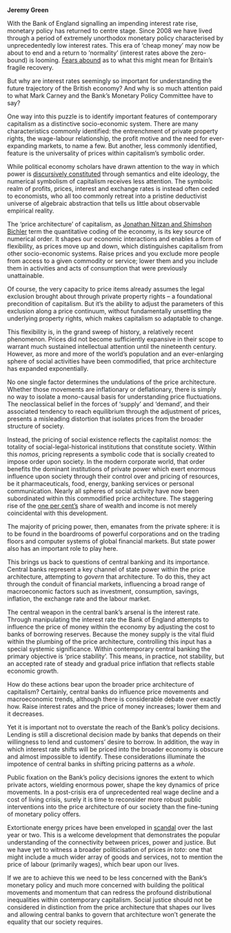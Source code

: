 <b>Jeremy Green</b>

With the Bank of England signalling an impending interest rate rise, monetary policy has returned to centre stage.  Since 2008 we have lived through a period of extremely unorthodox monetary policy characterised by unprecedentedly low interest rates. This era of ‘cheap money’ may now be about to end and a return to ‘normality’ (interest rates above the zero-bound) is looming. <a href="http://www.theguardian.com/commentisfree/2014/may/30/britain-feasting-on-credit-crunch-hit-2016" target="_blank" rel="noopener noreferrer">Fears abound</a> as to what this might mean for Britain’s fragile recovery.

But why are interest rates seemingly so important for understanding the future trajectory of the British economy? And why is so much attention paid to what Mark Carney and the Bank’s Monetary Policy Committee have to say?

One way into this puzzle is to identify important features of contemporary capitalism as a distinctive socio-economic system.  There are many characteristics commonly identified: the entrenchment of private property rights, the wage-labour relationship, the profit motive and the need for ever-expanding markets, to name a few.  But another, less commonly identified, feature is the universality of prices within capitalism’s symbolic order.

While political economy scholars have drawn attention to the way in which power is <a href="http://www.annualreviews.org/doi/abs/10.1146/annurev.polisci.11.060606.135342">discursively constituted</a> through semantics and elite ideology, the numerical symbolism of capitalism receives less attention.  The symbolic realm of profits, prices, interest and exchange rates is instead often ceded to economists, who all too commonly retreat into a pristine deductivist universe of algebraic abstraction that tells us little about observable empirical reality.

The ‘price architecture’ of capitalism, as <a href="http://bnarchives.yorku.ca/259/" target="_blank" rel="noopener noreferrer">Jonathan Nitzan and Shimshon Bichler</a> term the quantitative coding of the economy, is its key source of numerical order.  It shapes our economic interactions and enables a form of flexibility, as prices move up and down, which distinguishes capitalism from other socio-economic systems.  Raise prices and you exclude more people from access to a given commodity or service; lower them and you include them in activities and acts of consumption that were previously unattainable.

Of course, the very capacity to price items already assumes the legal exclusion brought about through private property rights – a foundational precondition of capitalism.  But it’s the ability to adjust the parameters of this exclusion along a price continuum, without fundamentally unsettling the underlying property rights, which makes capitalism so adaptable to change.

This flexibility is, in the grand sweep of history, a relatively recent phenomenon. Prices did not become sufficiently expansive in their scope to warrant much sustained intellectual attention until the nineteenth century.  However, as more and more of the world’s population and an ever-enlarging sphere of social activities have been commodified, that price architecture has expanded exponentially.

No one single factor determines the undulations of the price architecture. Whether those movements are inflationary or deflationary, there is simply no way to isolate a mono-causal basis for understanding price fluctuations.  The neoclassical belief in the forces of ‘supply’ and ‘demand’, and their associated tendency to reach equilibrium through the adjustment of prices, presents a misleading distortion that isolates prices from the broader structure of society.

Instead, the pricing of social existence reflects the capitalist <em>nomos</em>:  the totality of social-legal-historical institutions that constitute society. Within this <em>nomos</em>, pricing represents a symbolic code that is socially created to impose order upon society.  In the modern corporate world, that order benefits the dominant institutions of private power which exert enormous influence upon society through their control over and pricing of resources, be it pharmaceuticals, food, energy, banking services or personal communication.  Nearly all spheres of social activity have now been subordinated within this commodified price architecture.  The staggering rise of the <a href="http://www.theguardian.com/uk-news/2014/may/15/britains-richest-1-percent-own-same-as-bottom-55-population" target="_blank" rel="noopener noreferrer">one per cent’s</a> share of wealth and income is not merely coincidental with this development.

The majority of pricing power, then, emanates from the private sphere: it is to be found in the boardrooms of powerful corporations and on the trading floors and computer systems of global financial markets. But state power also has an important role to play here.

This brings us back to questions of central banking and its importance. Central banks represent a key channel of state power within the price architecture, attempting to <em>govern</em> that architecture.  To do this, they act through the conduit of financial markets, influencing a broad range of macroeconomic factors such as investment, consumption, savings, inflation, the exchange rate and the labour market.

The central weapon in the central bank’s arsenal is the interest rate. Through manipulating the interest rate the Bank of England attempts to influence the price of money within the economy by adjusting the cost to banks of borrowing reserves. Because the money supply is the vital fluid within the plumbing of the price architecture, controlling this input has a special systemic significance.  Within contemporary central banking the primary objective is ‘price stability’.  This means, in practice, not stability, but an accepted rate of steady and gradual price inflation that reflects stable economic growth.

How do these actions bear upon the broader price architecture of capitalism? Certainly, central banks do influence price movements and macroeconomic trends, although there is considerable debate over exactly how.  Raise interest rates and the price of money increases; lower them and it decreases.

Yet it is important not to overstate the reach of the Bank’s policy decisions.  Lending is still a discretional decision made by banks that depends on their willingness to lend and customers’ desire to borrow.  In addition, the way in which interest rate shifts will be priced into the broader economy is obscure and almost impossible to identify.  These considerations illuminate the impotence of central banks in shifting pricing patterns as a <em>whole</em>.

Public fixation on the Bank’s policy decisions ignores the extent to which private actors, wielding enormous power, shape the key dynamics of price movements.  In a post-crisis era of unprecedented real wage decline and a cost of living crisis, surely it is time to reconsider more robust public interventions into the price architecture of our society than the fine-tuning of monetary policy offers.

Extortionate energy prices have been enveloped in <a href="http://www.independent.co.uk/news/business/news/big-fuel-firms-accused-of-gas-price-fixing-8307326.html">scandal</a> over the last year or two.  This is a welcome development that demonstrates the popular understanding of the connectivity between prices, power and justice.  But we have yet to witness a broader politicisation of prices <em>in toto</em>: one that might include a much wider array of goods and services, not to mention the price of labour (primarily wages), which bear upon our lives.

If we are to achieve this we need to be less concerned with the Bank’s monetary policy and much more concerned with building the political movements and momentum that can redress the profound distributional inequalities within contemporary capitalism.  Social justice should not be considered in distinction from the price architecture that shapes our lives and allowing central banks to govern that architecture won’t generate the equality that our society requires.



